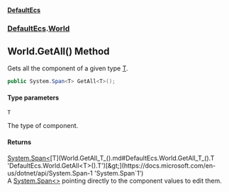 #### [DefaultEcs](DefaultEcs.md 'DefaultEcs')
### [DefaultEcs](DefaultEcs.md#DefaultEcs 'DefaultEcs').[World](World.md 'DefaultEcs.World')

## World.GetAll<T>() Method

Gets all the component of a given type [T](World.GetAll_T_().md#DefaultEcs.World.GetAll_T_().T 'DefaultEcs.World.GetAll<T>().T').

```csharp
public System.Span<T> GetAll<T>();
```
#### Type parameters

<a name='DefaultEcs.World.GetAll_T_().T'></a>

`T`

The type of component.

#### Returns
[System.Span&lt;](https://docs.microsoft.com/en-us/dotnet/api/System.Span-1 'System.Span`1')[T](World.GetAll_T_().md#DefaultEcs.World.GetAll_T_().T 'DefaultEcs.World.GetAll<T>().T')[&gt;](https://docs.microsoft.com/en-us/dotnet/api/System.Span-1 'System.Span`1')  
A [System.Span&lt;&gt;](https://docs.microsoft.com/en-us/dotnet/api/System.Span-1 'System.Span`1') pointing directly to the component values to edit them.
